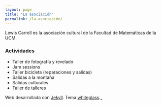 ```yaml
---
layout: page
title: "La asociación"
permalink: /la-asociación/
---
```


Lewis Carroll es la asociación cultural de la Facultad de Matemáticas de la UCM.

### Actividades
- Taller de fotografía y revelado
- Jam sessions
- Taller bicicleta (reparaciones y salidas)
- Salidas a la montaña
- Salidas culturales
- Taller de talleres


Web desarrollada con [Jekyll](https://jekyllrb.com/). Tema [whiteglass](https://github.com/yous/whiteglass)._
